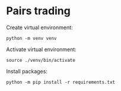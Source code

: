 # Pairs trading

Create virtual environment:

```python -m venv venv```

Activate virtual environment:

```source ./venv/bin/activate```

Install packages:

```python -m pip install -r requirements.txt```
